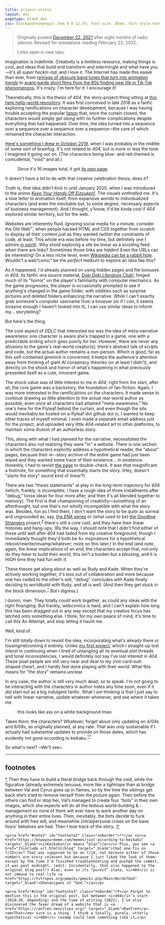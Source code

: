 ```yaml
---
title: project-status
layout: dev
pagetype: blank dev
css: blockquote{margin:.5em 0 0 12.5%; font-size:.85em; font-style:normal !important;} figure{margin:1em 0;} .noborder{border:0 !important;} figcaption{font-size:.85em; font-style:italic; text-align:center; color:#808080;} figcaption a{color:inherit !important;} a:hover,a:focus,a:active{color:inherit !important; opacity:.5;} sup{vertical-align:top;} h2,section{margin-left:0 !important;} section{font-size:.85em; line-height:145%; padding:0 1em;} section p{text-indent:-.85em;} main hr{width:50%; margin:1.25em auto 0 auto !important;} h2{margin-top:0 !important;} section s{padding-right:.25em;}
---
```

> Originally posted <a href="https://a-flyleaf.github.io/blog/project-rambling" target="_blank">December 22, 2021</a> after eight months of radio silence. Revised for standalone reading February 23, 2022.
>
> Links open in new tabs.

Imagination is indefinite. Creativity is a limitless resource, making things is cool, and ideas that build and transform and intermingle and what have you—it's all *super heckin rad*, and I love it. The Internet has made this easier than ever, from <a href="https://www.youtube.com/watch?v=mFNwLpMkAiM" target="_blank">remixes of obscure band tunes that turn into animation trends</a> to <a href="https://www.frieze.com/article/how-cecelia-condits-video-art-became-viral-curse-teens-tiktok" target="_blank">avant-garde short films from the 80s finding new life in Tik-Tok phenomenons</a>. It's crazy. I'm here for it. I encourage it!

Theoretically, this is the thesis of <i>404</i>, the story-project-thing sitting at <a href="https://github.com/a-flyleaf/hello-world" target="_blank">this here hello-world repository</a>. It was first conceived in late 2018 as a fanfic exploring ramifications on character development, because I was having trouble accepting the popular <a href="https://fanlore.org/wiki/Fanon" target="_blank">fanon</a> that, once the curtain closed, the characters would simply *get along* with no further complications despite everything that had happened. Over time, the idea turned into a sequence over a sequence over a sequence over a sequence—the core of which remained the character interaction.

<a href="https://a-flyleaf.github.io/stardust/" target="_blank">Here's something I drew in October 2019</a>, when I was probably in the middle of some sort of brainfog. It's not related to <i>404</i>, but is more or less the tone I imagined it going out on. (The characters being blue- and red-themed is coincidental, "void" and all.)

<figure><a href="https://a-flyleaf.github.io/stardust" target="_blank" class="noborder"><img src="https://a-flyleaf.github.io/stardust/ishouldcheckoutwaitingforgodot.png" alt=""></a>
	<figcaption>Since it's 16 images total, it got <a href="https://a-flyleaf.github.io/stardust" target="_blank">its own page</a>.</figcaption>
</figure>

It doesn't have a lot to do with that creative celebration thesis, does it?

Truth is, *that* idea didn't kick in until January 2020, when I was introduced to the anime <a href="https://www.youtube.com/watch?v=y1xAzPlh4i0" target="_blank"><i>Keep Your Hands Off Eizouken!</i></a>. The visuals *enthralled* me. It's a love letter to animation itself, from expansive worlds to individualized characters (and even the inevitable but, to some degree, necessary aspects of business management). And I thought, y'know, it'd be kinda cool if <i>404</i> explored similar territory, but for the web.

Websites are inherently fluid. Ignoring social media for a minute, consider the Old Web™, when people hacked HTML and CSS together from scratch to display all their content *just* as they wanted (within the constraints of code, at least. This whole era was before my time, but definitely one I admire <a href="https://neocities.org/browse?tag=retro" target="_blank">in spirit</a>). Why shold exploring a site be linear as a scrolling feed when there are *links*? Sometimes those links are *hidden*! Even the URLs can be interesting! On a less niche level, even <a href="https://en.wikipedia.org/wiki/Wiki_rabbit_hole" target="_blank">Wikipedia can be a rabbit hole</a>. Wouldn't a web“comic” be the *perfect* medium to explore an idea like this?

As it happened, I'd already planned on using hidden pages and file bonuses in <i>404</i>; its fanfic-era source material, <a href="https://en.wikipedia.org/wiki/Doki_Doki_Literature_Club!" target="_blank"><i>Doki Doki Literature Club!</i></a>, hinged much of its "horror" on the player's familiarity with computer mechanics. As the game progresses, the player is occasionally prompted to see if anything's changed in the game folder, with oddities such as surprise pictures and deleted folders enhancing the narrative. While I can't exactly grab someone's computer username from a browser (or if I *can*, it seems invasive enough I haven't looked into it), I can use similar ideas to inform my... storytelling?

But here's the thing.

The core aspect of <i>DDLC</i> that interested me was the idea of meta-narrative awareness: one character is aware she's trapped in a game, one with a predictable ending which goes poorly for her. However, there are never any allusions to the game's real-world creator(s); there's abstract talk of scripts and code, but the actual author remains a non-person. Which is good, far as this self-contained gimmick is concerned; it keeps the audience's attention away from thinking of giant AI conspiracy theories (or at least *I* didn't), and directly on the shock and horror of what's happening in what previously presented itself as a cute, innocent game.

The shock value was of little interest to me in <i>404</i>; right from the start, after all, the core game was a backstory, the foundation of fan-fiction. Again, I was more interested in the ramifications on the characters. It made sense to continue drawing as little attention to the actual real-world author as possible, even once all characters had attained "meta-awareness." No one's here for the Flyleaf behind the curtain, and even though the site would inevitably be hosted on a-flyleaf dot github dot io, I wanted to keep other traces of myself minimal. I even made a separate email address just for the project, and uploaded very little <i>404</i>-related art to other platforms, to maintain some illusion of an authorless story.

This, along with what I had planned for the narrative, necessitated the characters also not realizing they were "in" a website. There is one section in which the characters explicitly address a hypothetical reader, the "about" pages, because their in--story archive of the entire game had just been wiped and they wanted some trace of their existence... in existence. Honestly, I had to revisit <a href="{%include url.html%}/1-reset/1" target="_blank">the page</a> to double-check. It was *that* insignificant a footnote, for something that essentially starts the story. (Hey, doesn't "starts the story" sound kind of linear?)

There are two "thesis statements" at play in the long-term trajectory for <i>404</i> (which, frankly, is incomplete; I have a rough idea of three installments after "debug," loose ideas for four more after, and then it's all blended together to memory). The first is that championing of creativity—something of an afterthought, but one that's not wholly *in*compatible with what the story was. Besides, fun as I find them, I don't want the story to be *quite* as surreal and ungrounded as, say, <a href="https://www.youtube.com/playlist?list=PLhPaJURyApsoMQDaoft5t0l0iAwUOLtlM" target="_blank">the <i style="text-transform:uppercase;">Ena</i> series</a> or (what used to be) <a href="https://web.archive.org/web/20210324034654/https://strangers.atrocityland.com/" target="_blank">the Goodbye Strangers</a> project<span id="insp">;</span><sup><a href="#footnote3">‽</a></sup> there's still a core cast, and they have their linear histories and hang-ups. (By the way, I should note that I didn't find either of these until well after <i>404</i> had faded from my creative foreground, though I immediately thought they'd both be A+ inspirations for a hypothetical reboot/rewrite/revamp/whatever; more on this later.) In the end (and note, again, the linear implications of an *end*, the characters accept that, not only do they *have* to build their world, this isn't a burden but a *blessing*, and it is <em style="text-transform:uppercase;font-style:normal;">high</em> time they had fun with it.

These theses get along about as well as Rudy and Kade. When they're actively working together, it's less out of collaboration and more because one has ceded to the other's will; "debug" concludes with Kade finally deciding to worldbuild with Rudy, and all is well. (<span id="note">And then they get stuck in the block dimension.</span><sup><a href="#footnote" class="noborder">*</a></sup> But I digress.)

I dunon, man. They totally *could* work together, as could any ideas with the right finangling. But frankly, webcomics is hard, and I can't explain how long this has been dragged out in any way except that my creative focus has latched onto something else. I think, for my own peace of mind, it's time to call this An Attempt, and stop letting it haunt me.

Well, kind of.

I'm still totally down to revisit the idea, incorporating what's already there or tossing/retconning it entirely. Unlike <a href="https://a-flyleaf.github.io/projects/tfe" target="_blank">my first project</a>, which I straight-up lost interst in continuing when I tired of untangling all its eventual plot threads and tonal inconsistencies, I would definitely *not* say I've lost interest in <i>404</i>. These pixel people are still very near and dear to my (not-card-suit-shaped-)heart, and I hardly feel done playing with their world. What this means for "the story" remains unclear.

In any case, the author is still very much dead, so to speak. I'm not going to be interacting with the characters in author notes any time soon, even if it *did* start out as a big indulgent fanfic. What I *am* thinking is that I just say to hell with linear narrative, update whatever whenever, and see where it takes me.

<figure><img src="{%include url.html%}/1-reset/img/36-r.png" alt=""/><figcaption>this looks like ass on a white background lmao</figcaption></figure>

Takes *them*, the characters? Whatever; forget about only updating on 4/04s and 8/08s, as originally planned, at any rate. That was *only* sustainable if I actually had substantial updates to provide on those dates, <span id="plan">which has evidently not gone according to keikaku</span>.<sup><a href="#footnote2" class="noborder">**</a></sup>

So what's next? ~We'll see~

<hr/>

<section>
	<h2>footnotes</h2>
	<p><a href="#note" id="footnote" class="noborder">*</a> Then they have to build a literal bridge back through the void, while the figurative (already extremely tenuous, more like a tightrope than a) bridge between Val and Cyrus goes up in flames, so by the time the siblings get back she’s tried to remove herself from the picture again. Then before the others can find or stop her, Val’s managed to create four “bots” in their own images, which she expects will do all the tedious world-building & -management so none of them will ever have to work another day on anything in their entire lives. Then, inevitably, the bots decide to fuck around with free will, and meanwhile (intra)personal crises on the base fours’ behalves are had. Then I lose track of the story. <a href="#note">↑</a></p>
	
	<p><a href="#note2" id="footnote2" class="noborder">**</a> <s><a href="https://knowyourmeme.com/memes/just-according-to-keikaku" target="_blank"><i>Keikaku</i> means “plan”</a></s> Plus, you see <a href="{%include url.html%}/blog" target="_blank">that one fix on 7/15</a>? That was supposed to be on 7/14, not because either of those numbers are story-relevant but because I just liked the look of them—except by the time I’d finished troubleshooting and pushed the commit, it was past midnight. (edit: Incidentally, that also happened to the original blog post!) Alas, even in its “purest” state, <i>404</i> is not immune to real-life <a href="https://tvtropes.org/pmwiki/pmwiki.php/Main/WordofGod" target="_blank">Shenanigans of “God.”</a></p>
	
	<p><a href="#insp" id="footnote3" class="noborder">‽</a> Forgot to mention this in the original post, but between <i>404</i>’s start (2018–20, depending) and the time of writing (2022), I've also discovered the fever dream of a website that is <a href="https://ranfren.neocities.org/" target="_blank">Ranfren</a>. <em>That</em> sure is a thing. I think a totally, purely, utterly hypothetical <i>404</i> revamp could look something like it…</p>
</section>